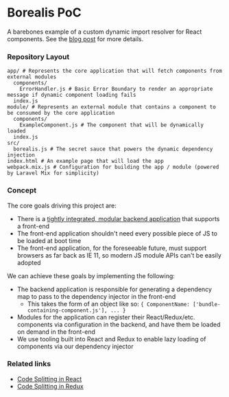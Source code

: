 # Borealis PoC

A barebones example of a custom dynamic import resolver for React components. See the [blog post](#) for more details.

### Repository Layout

```
app/ # Represents the core application that will fetch components from external modules
  components/
    ErrorHandler.js # Basic Error Boundary to render an appropriate message if dynamic component loading fails
  index.js
module/ # Represents an external module that contains a component to be consumed by the core application
  components/
    ExampleComponent.js # The component that will be dynamically loaded
  index.js
src/
  borealis.js # The secret sauce that powers the dynamic dependency injection
index.html # An example page that will load the app
webpack.mix.js # Configuration for building the app / module (powered by Laravel Mix for simplicity)
```

### Concept

The core goals driving this project are:

 - There is a [tightly integrated, modular backend application](https://github.com/silverstripe) that supports a front-end
 - The front-end application shouldn't need every possible piece of JS to be loaded at boot time
 - The front-end application, for the foreseeable future, must support browsers as far back as IE 11, so modern JS module APIs can't be easily adopted

We can achieve these goals by implementing the following:

 - The backend application is responsible for generating a dependency map to pass to the dependency injector in the front-end
   - This takes the form of an object like so: `{ ComponentName: ['bundle-containing-component.js'], ... }`
 - Modules for the application can register their React/Redux/etc. components via configuration in the backend, and have them be loaded on demand in the front-end
 - We use tooling built into React and Redux to enable lazy loading of components via our dependency injector
 
### Related links

- [Code Splitting in React](https://reactjs.org/docs/code-splitting.html)
- [Code Splitting in Redux](https://redux.js.org/recipes/code-splitting)

